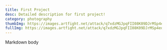 ```yaml
---
title: First Project
desc: Detailed description for first project!
category: photography
thumbImg: https://images.artfight.net/attack/q7xdzMGJpqFII08K09DJrMSp4edxvf5q58X7IQv36APIqWAqCC7BFAMjEE8u.png?t=1753491516
fullImg: https://images.artfight.net/attack/q7xdzMGJpqFII08K09DJrMSp4edxvf5q58X7IQv36APIqWAqCC7BFAMjEE8u.png?t=1753491516
---
```

Markdown body